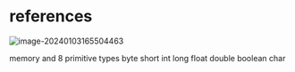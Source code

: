 

# references

![image-20240103165504463](./images/image-20240103165504463.png)

memory and 8 primitive types
byte short int long float double boolean char
